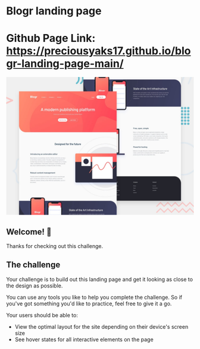 #  Blogr landing page

# Github Page Link: https://preciousyaks17.github.io/blogr-landing-page-main/

![Design preview for the Blogr landing page coding challenge](./design/desktop-preview.jpg)

## Welcome! 👋

Thanks for checking out this challenge.

 
## The challenge

Your challenge is to build out this landing page and get it looking as close to the design as possible.

You can use any tools you like to help you complete the challenge. So if you've got something you'd like to practice, feel free to give it a go.

Your users should be able to:

- View the optimal layout for the site depending on their device's screen size
- See hover states for all interactive elements on the page

 
